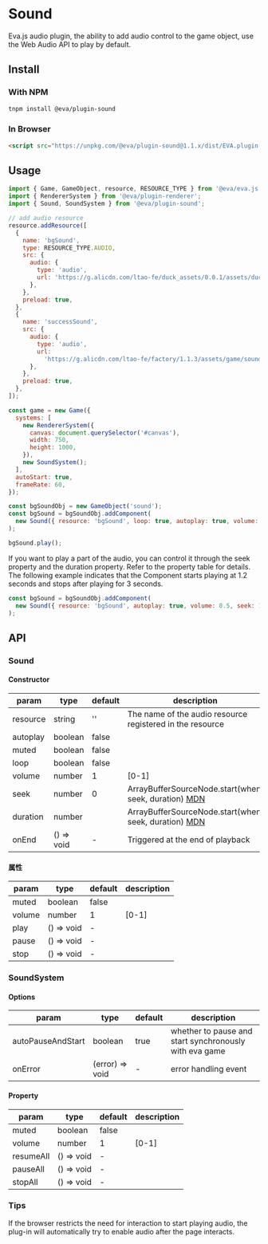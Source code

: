# Sound 

Eva.js audio plugin, the ability to add audio control to the game object, use the Web Audio API to play by default.

## Install

### With NPM
```bash
tnpm install @eva/plugin-sound
```

### In Browser
```html
<script src="https://unpkg.com/@eva/plugin-sound@1.1.x/dist/EVA.plugin.sound.min.js"></script>
```

## Usage

```javascript
import { Game, GameObject, resource, RESOURCE_TYPE } from '@eva/eva.js';
import { RendererSystem } from '@eva/plugin-renderer';
import { Sound, SoundSystem } from '@eva/plugin-sound';

// add audio resource
resource.addResource([
  {
    name: 'bgSound',
    type: RESOURCE_TYPE.AUDIO,
    src: {
      audio: {
        type: 'audio',
        url: 'https://g.alicdn.com/ltao-fe/duck_assets/0.0.1/assets/duckBg.mp3',
      },
    },
    preload: true,
  },
  {
    name: 'successSound',
    src: {
      audio: {
        type: 'audio',
        url:
          'https://g.alicdn.com/ltao-fe/factory/1.1.3/assets/game/sound/success.mp3',
      },
    },
    preload: true,
  },
]);

const game = new Game({
  systems: [
    new RendererSystem({
      canvas: document.querySelector('#canvas'),
      width: 750,
      height: 1000,
    }),
    new SoundSystem();
  ],
  autoStart: true,
  frameRate: 60,
});

const bgSoundObj = new GameObject('sound');
const bgSound = bgSoundObj.addComponent(
  new Sound({ resource: 'bgSound', loop: true, autoplay: true, volume: 0.5 })
);

bgSound.play();
```

If you want to play a part of the audio, you can control it through the seek property and the duration property. Refer to the property table for details. The following example indicates that the Component starts playing at 1.2 seconds and stops after playing for 3 seconds.

```js
const bgSound = bgSoundObj.addComponent(
  new Sound({ resource: 'bgSound', autoplay: true, volume: 0.5, seek: 1.2, duration: 3 })
);
```

## API

### Sound

#### Constructor

| param    | type       | default | description                                                                                                                           |
| -------- | ---------- | ------- | ------------------------------------------------------------------------------------------------------------------------------------- |
| resource | string     | ''      | The name of the audio resource registered in the resource                                                                             |
| autoplay | boolean    | false   |                                                                                                                                       |
| muted    | boolean    | false   |                                                                                                                                       |
| loop     | boolean    | false   |                                                                                                                                       |
| volume   | number     | 1       | \[0-1\]                                                                                                                               |
| seek     | number     | 0       | ArrayBufferSourceNode.start(when, seek, duration) [MDN](https://developer.mozilla.org/en-US/docs/Web/API/AudioBufferSourceNode/start) |
| duration | number     |         | ArrayBufferSourceNode.start(when, seek, duration) [MDN](https://developer.mozilla.org/en-US/docs/Web/API/AudioBufferSourceNode/start) |
| onEnd    | () => void | -       | Triggered at the end of playback                                                                                                      |

#### 属性

| param  | type       | default | description |
| ------ | ---------- | ------- | ----------- |
| muted  | boolean    | false   |             |
| volume | number     | 1       | \[0-1\]     |
| play   | () => void | -       |             |
| pause  | () => void | -       |             |
| stop   | () => void | -       |             |

### SoundSystem

#### Options

| param             | type            | default | description                                            |
| ----------------- | --------------- | ------- | ------------------------------------------------------ |
| autoPauseAndStart | boolean         | true    | whether to pause and start synchronously with eva game |
| onError           | (error) => void | -       | error handling event                                   |

#### Property
| param     | type       | default | description |
| --------- | ---------- | ------- | ----------- |
| muted     | boolean    | false   |             |
| volume    | number     | 1       | \[0-1\]     |
| resumeAll | () => void | -       |             |
| pauseAll  | () => void | -       |             |
| stopAll   | () => void | -       |             |

### Tips

If the browser restricts the need for interaction to start playing audio, the plug-in will automatically try to enable audio after the page interacts.

